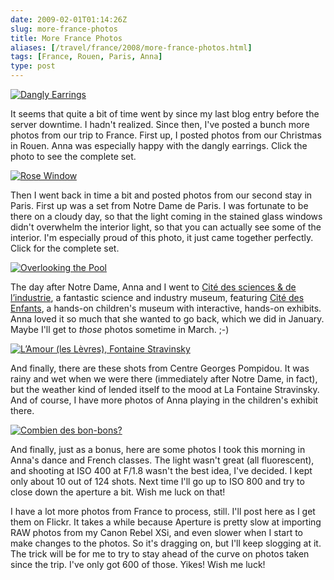 ```yaml
--- 
date: 2009-02-01T01:14:26Z
slug: more-france-photos
title: More France Photos
aliases: [/travel/france/2008/more-france-photos.html]
tags: [France, Rouen, Paris, Anna]
type: post
---
```


[<img src="https://farm4.static.flickr.com/3212/3141571683_3e50ab09ac_m.jpg" alt="Dangly Earrings" class="left" />]

It seems that quite a bit of time went by since my last blog entry before the
server downtime. I hadn't realized. Since then, I've posted a bunch more photos
from our trip to France. First up, I posted photos from our Christmas in Rouen.
Anna was especially happy with the dangly earrings. Click the photo to see the
complete set.

[<img src="https://farm4.static.flickr.com/3377/3183440970_846dbd4454_m.jpg" alt="Rose Window" class="right" />]

Then I went back in time a bit and posted photos from our second stay in Paris.
First up was a set from Notre Dame de Paris. I was fortunate to be there on a
cloudy day, so that the light coming in the stained glass windows didn't
overwhelm the interior light, so that you can actually see some of the interior.
I'm especially proud of this photo, it just came together perfectly. Click for
the complete set.

[<img src="https://farm4.static.flickr.com/3429/3192839609_afdf96d516_m.jpg" alt="Overlooking the Pool" class="left" />]

The day after Notre Dame, Anna and I went to [Cité des sciences & de
l’industrie], a fantastic science and industry museum, featuring [Cité des
Enfants], a hands-on children's museum with interactive, hands-on exhibits. Anna
loved it so much that she wanted to go back, which we did in January. Maybe I'll
get to *those* photos sometime in March. ;-)

[<img src="https://farm4.static.flickr.com/3395/3205258896_caa9381ece_m.jpg" alt="L’Amour (les Lèvres), Fontaine Stravinsky" class="right" />]

And finally, there are these shots from Centre Georges Pompidou. It was rainy
and wet when we were there (immediately after Notre Dame, in fact), but the
weather kind of lended itself to the mood at La Fontaine Stravinsky. And of
course, I have more photos of Anna playing in the children's exhibit there.

[<img src="https://farm4.static.flickr.com/3473/3242812444_79e0c26fbd_m.jpg" alt="Combien des bon-bons?" class="left" />]

And finally, just as a bonus, here are some photos I took this morning in Anna's
dance and French classes. The light wasn't great (all fluorescent), and shooting
at ISO 400 at F/1.8 wasn't the best idea, I've decided. I kept only about 10 out
of 124 shots. Next time I'll go up to ISO 800 and try to close down the aperture
a bit. Wish me luck on that!

I have a lot more photos from France to process, still. I'll post here as I get
them on Flickr. It takes a while because Aperture is pretty slow at importing
RAW photos from my Canon Rebel XSi, and even slower when I start to make changes
to the photos. So it's dragging on, but I'll keep slogging at it. The trick will
be for me to try to stay ahead of the curve on photos taken since the trip. I've
only got 600 of those. Yikes! Wish me luck!

  [<img src="https://farm4.static.flickr.com/3212/3141571683_3e50ab09ac_m.jpg" alt="Dangly Earrings" class="left" />]:
    https://www.flickr.com/photos/theory/sets/72157611685878685/
    "Christmas in Rouen"
  [<img src="https://farm4.static.flickr.com/3377/3183440970_846dbd4454_m.jpg" alt="Rose Window" class="right" />]:
    https://www.flickr.com/photos/theory/sets/72157612369764118/
    "Notre Dame de Paris"
  [<img src="https://farm4.static.flickr.com/3429/3192839609_afdf96d516_m.jpg" alt="Overlooking the Pool" class="left" />]:
    https://www.flickr.com/photos/theory/sets/72157612509742722/
    "Cité des sciences & de l’industrie"
  [Cité des sciences & de l’industrie]: http://www.cite-sciences.fr/
    "Sciences - Découvrez la science à la Cité des Sciences et de l'Industrie à Paris"
  [Cité des Enfants]: http://www.cite-sciences.fr/francais/ala_cite/expositions/cite-des-enfants/
    "Cité des Enfants — Jeux et animations pour les enfants"
  [<img src="https://farm4.static.flickr.com/3395/3205258896_caa9381ece_m.jpg" alt="L’Amour (les Lèvres), Fontaine Stravinsky" class="right" />]:
    https://www.flickr.com/photos/theory/sets/72157612692473962/
    "Centre Georges Pompidou"
  [<img src="https://farm4.static.flickr.com/3473/3242812444_79e0c26fbd_m.jpg" alt="Combien des bon-bons?" class="left" />]:
    https://www.flickr.com/photos/theory/sets/72157613206066864/
    "Anna’s Weekly Dance and French Classes"
